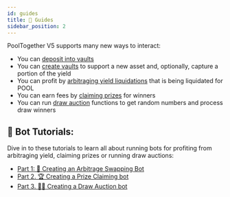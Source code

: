 ```yaml
---
id: guides
title: 📖 Guides
sidebar_position: 2
---
```


PoolTogether V5 supports many new ways to interact:

- You can [deposit into vaults](InteractingWithVaults.md)
- You can [create vaults](CreatingVaults.md) to support a new asset and, optionally, capture a portion of the yield
- You can profit by [arbitraging yield liquidations](LiquidatingYield.md) that is being liquidated for POOL
- You can earn fees by [claiming prizes](ClaimingPrizes.md) for winners
- You can run [draw auction](DrawAuction.md) functions to get random numbers and process draw winners

## 🤖 Bot Tutorials:

Dive in to these tutorials to learn all about running bots for profiting from arbitraging yield, claiming prizes or running draw auctions:

* [Part 1: 💸 Creating an Arbitrage Swapping Bot](https://mirror.xyz/chuckbergeron-g9.eth/ES-IJduktYPb0X_sBikfqL-PVFRweNpoPrlr01zcVX8)
* [Part 2. 🏆 Creating a Prize Claiming bot](https://mirror.xyz/chuckbergeron-g9.eth/xPSEh1pfjV2IT1yswcsjN2gBBrVf548V8q9W23xxA8U)
* [Part 3. 👨‍⚖️ Creating a Draw Auction bot](https://mirror.xyz/chuckbergeron-g9.eth/1o-d_ScnJ8F0cer5SRmILMSPxTCn4vlWgN7fkU4FD4o)